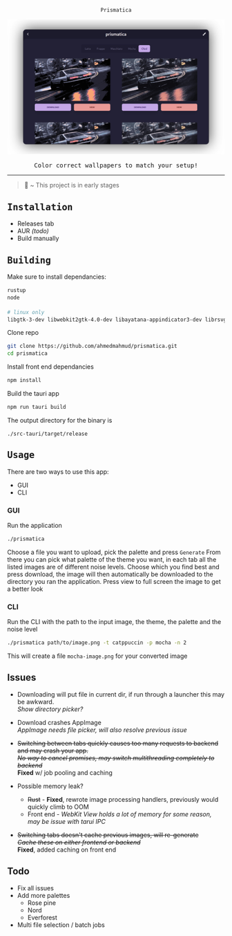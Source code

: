 <div align="center">

```ocaml
Prismatica
```
![Preview](assets/preview.png)

<samp>Color correct wallpapers to match your setup!</samp>

---
<div align="left">

> 🚧 ~ This project is in early stages

## <samp> Installation </samp>
- Releases tab
- AUR *(todo)*
- Build manually

## <samp> Building </samp>
Make sure to install dependancies:
```sh
rustup
node

# linux only
libgtk-3-dev libwebkit2gtk-4.0-dev libayatana-appindicator3-dev librsvg2-dev
```

Clone repo
```sh
git clone https://github.com/ahmedmahmud/prismatica.git
cd prismatica
```
Install front end dependancies
```sh
npm install
```
Build the tauri app
```sh
npm run tauri build
```
The output directory for the binary is
```
./src-tauri/target/release
```

## <samp> Usage </samp>
There are two ways to use this app:
- GUI
- CLI

### GUI
Run the application
```sh
./prismatica
```
Choose a file you want to upload, pick the palette and press `Generate`
From there you can pick what palette of the theme you want, in each tab all the listed images are of different noise levels. Choose which you find best and press download, the image will then automatically be downloaded to the directory you ran the application. Press view to full screen the image to get a better look

### CLI
Run the CLI with the path to the input image, the theme, the palette and the noise level
```sh
./prismatica path/to/image.png -t catppuccin -p mocha -n 2
```
This will create a file `mocha-image.png` for your converted image

## Issues
- Downloading will put file in current dir, if run through a launcher this may be awkward.   
*Show directory picker?*
- Download crashes AppImage  
*AppImage needs file picker, will also resolve previous issue*
- ~~Switching between tabs quickly causes too many requests to backend and may crash your app.  
*No way to cancel promises, may switch multithreading completely to backend*~~  
**Fixed** w/ job pooling and caching

- Possible memory leak?  
  - ~~Rust~~  - **Fixed**, rewrote image processing handlers, previously would quickly climb to OOM
  - Front end - 
    *WebKit View holds a lot of memory for some reason, may be issue with tarui IPC*

- ~~Switching tabs doesn't cache previous images, will re-generate  
*Cache these on either frontend or backend*~~  
**Fixed**, added caching on front end

## Todo
- Fix all issues
- Add more palettes
  - Rose pine
  - Nord
  - Everforest
- Multi file selection / batch jobs